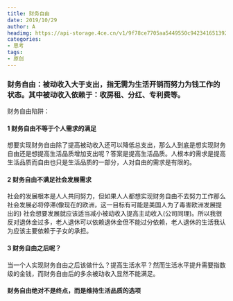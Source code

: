 ```yaml
---
title: 财务自由
date: 2019/10/29
author: A
headimg: https://api-storage.4ce.cn/v1/9f78ce7705aa5449550c942341651392.jpg
categories:
- 思考
tags:
- 原创
---
```


### 财务自由：被动收入大于支出，指无需为生活开销而努力为钱工作的状态。其中被动收入依赖于：收房租、分红、专利费等。

财务自由陷阱：

#### 1 财务自由不等于个人需求的满足
想要实现财务自由除了提高被动收入还可以降低总支出，那么人到底是想实现财务自由还是想提高生活品质增加支出呢？答案是提高生活品质。人根本的需求是提高生活品质而自由也只是生活品质的一部分，人对自由的需求是有限的。
#### 2 财务自由不满足社会发展需求
社会的发展根本是人人共同努力，但如果人人都想实现财务自由不去努力工作那么社会发展必将停滞(像现在的欧洲，这一目标有可能是美国人为了毒害欧洲发展提出的)
社会想要发展就应该适当减小被动收入提高主动收入(公司同理)。所以我很反对退休金过多，老人退休可以依赖退休金但不能过分依赖，老人退休的生活我认为应该主要依赖于子女的承担。
#### 3 财务自由之后呢？
当一个人实现财务自由之后该做什么？提高生活水平？然而生活水平提升需要指数级的金钱，而财务自由后的多余被动收入显然不能满足。

#### 财务自由绝对不是终点，而是维持生活品质的选项